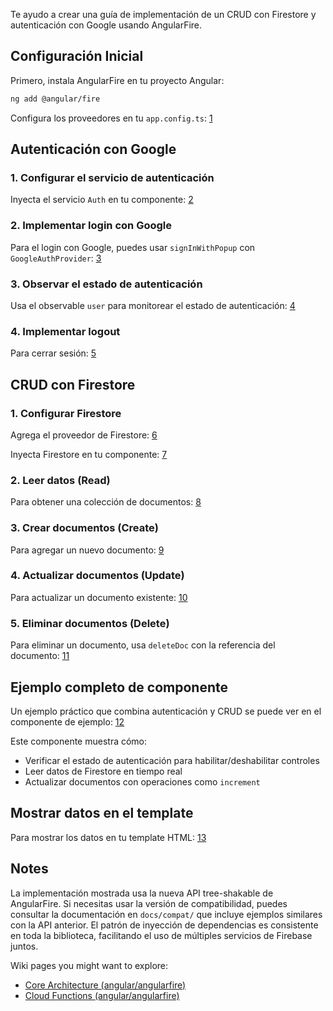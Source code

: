 Te ayudo a crear una guía de implementación de un CRUD con Firestore y autenticación con Google usando AngularFire. <cite/>

## Configuración Inicial

Primero, instala AngularFire en tu proyecto Angular: <cite/>

```bash
ng add @angular/fire
```

Configura los proveedores en tu `app.config.ts`: [1](#0-0) 

## Autenticación con Google

### 1. Configurar el servicio de autenticación

Inyecta el servicio `Auth` en tu componente: [2](#0-1) 

### 2. Implementar login con Google

Para el login con Google, puedes usar `signInWithPopup` con `GoogleAuthProvider`: [3](#0-2) 

### 3. Observar el estado de autenticación

Usa el observable `user` para monitorear el estado de autenticación: [4](#0-3) 

### 4. Implementar logout

Para cerrar sesión: [5](#0-4) 

## CRUD con Firestore

### 1. Configurar Firestore

Agrega el proveedor de Firestore: [6](#0-5) 

Inyecta Firestore en tu componente: [7](#0-6) 

### 2. Leer datos (Read)

Para obtener una colección de documentos: [8](#0-7) 

### 3. Crear documentos (Create)

Para agregar un nuevo documento: [9](#0-8) 

### 4. Actualizar documentos (Update)

Para actualizar un documento existente: [10](#0-9) 

### 5. Eliminar documentos (Delete)

Para eliminar un documento, usa `deleteDoc` con la referencia del documento: [11](#0-10) 

## Ejemplo completo de componente

Un ejemplo práctico que combina autenticación y CRUD se puede ver en el componente de ejemplo: [12](#0-11) 

Este componente muestra cómo:
- Verificar el estado de autenticación para habilitar/deshabilitar controles
- Leer datos de Firestore en tiempo real
- Actualizar documentos con operaciones como `increment`

## Mostrar datos en el template

Para mostrar los datos en tu template HTML: [13](#0-12) 

## Notes

La implementación mostrada usa la nueva API tree-shakable de AngularFire. Si necesitas usar la versión de compatibilidad, puedes consultar la documentación en `docs/compat/` que incluye ejemplos similares con la API anterior. El patrón de inyección de dependencias es consistente en toda la biblioteca, facilitando el uso de múltiples servicios de Firebase juntos.

Wiki pages you might want to explore:
- [Core Architecture (angular/angularfire)](/wiki/angular/angularfire#2)
- [Cloud Functions (angular/angularfire)](/wiki/angular/angularfire#7.2)    